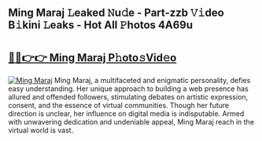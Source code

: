 ## Ming Maraj 𝙻eaked 𝙽u𝚍e - Part-zzb 𝚅𝚒deo B𝚒kini 𝙻eaks - Hot All 𝙿hotos 4A69u

# <h2><a href="http://ld1qti.urlbe.top/?page=Ming+Maraj">🔗🔗👉👉 Ming Maraj P𝚑oto𝚜Vid𝚎o</a></h2>

[![Ming Maraj](https://i.imgur.com/eBuTRDB.gif)](http://ld1qti.urlbe.top/?page=Ming+Maraj)
Ming Maraj, a multifaceted and enigmatic personality, defies easy understanding. Her unique approach to building a web presence has allured and offended followers, stimulating debates on artistic expression, consent, and the essence of virtual communities. Though her future direction is unclear, her influence on digital media is indisputable. Armed with unwavering dedication and undeniable appeal, Ming Maraj reach in the virtual world is vast.
